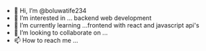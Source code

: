 - 👋 Hi, I’m @boluwatife234
- 👀 I’m interested in ... backend web development 
- 🌱 I’m currently learning ...frontend with react and javascript api's
- 💞️ I’m looking to collaborate on ...
- 📫 How to reach me ...

<!---
boluwatife234/boluwatife234 is a ✨ special ✨ repository because its `README.md` (this file) appears on your GitHub profile.
You can click the Preview link to take a look at your changes.
--->
